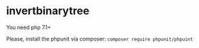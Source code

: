 # invertbinarytree
You need php 7.1+

Please, install the phpunit via composer:
`composer require phpunit/phpuint`

